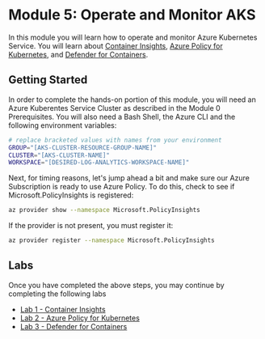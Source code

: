 # Module 5: Operate and Monitor AKS
In this module you will learn how to operate and monitor Azure Kubernetes Service.  You will learn about [Container Insights](https://learn.microsoft.com/en-us/azure/azure-monitor/containers/container-insights-overview), [Azure Policy for Kubernetes](https://learn.microsoft.com/en-us/azure/governance/policy/concepts/policy-for-kubernetes), and [Defender for Containers](https://learn.microsoft.com/en-us/azure/defender-for-cloud/defender-for-containers-introduction).

## Getting Started
In order to complete the hands-on portion of this module, you will need an Azure Kuberentes Service Cluster as described in the Module 0 Prerequisites.  You will also need a Bash Shell, the Azure CLI and the following environment variables:

```bash
# replace bracketed values with names from your environment
GROUP="[AKS-CLUSTER-RESOURCE-GROUP-NAME]"
CLUSTER="[AKS-CLUSTER-NAME]"
WORKSPACE="[DESIRED-LOG-ANALYTICS-WORKSPACE-NAME]"
``` 

Next, for timing reasons, let's jump ahead a bit and make sure our Azure Subscription is ready to use Azure Policy.  To do this, check to see if Microsoft.PolicyInsights is registered:
```bash
az provider show --namespace Microsoft.PolicyInsights
```

If the provider is not present, you must register it:

```bash
az provider register --namespace Microsoft.PolicyInsights
```

## Labs
Once you have completed the above steps, you may continue by completing the following labs
- [Lab 1 - Container Insights](Lab01.md)
- [Lab 2 - Azure Policy for Kubernetes](Lab02.md)
- [Lab 3 - Defender for Containers](Lab03.md)